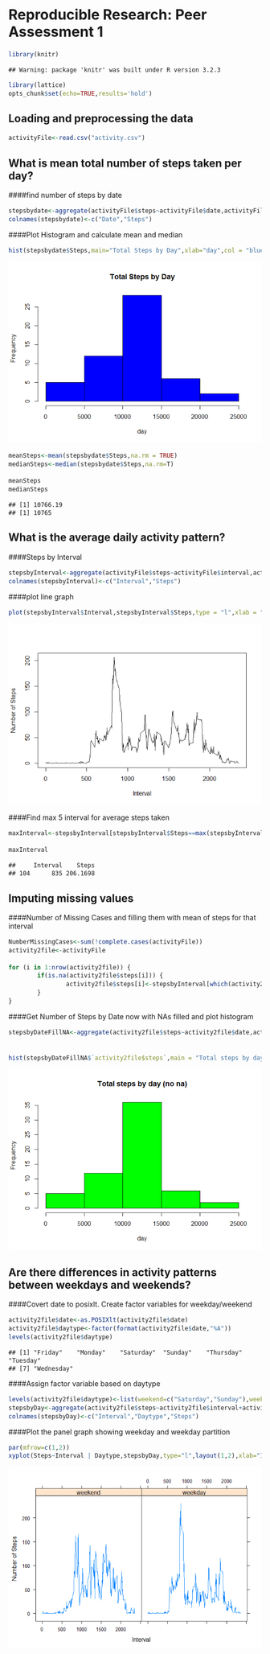 # Reproducible Research: Peer Assessment 1

```r
library(knitr)
```

```
## Warning: package 'knitr' was built under R version 3.2.3
```

```r
library(lattice)
opts_chunk$set(echo=TRUE,results='hold')
```

## Loading and preprocessing the data

```r
activityFile<-read.csv("activity.csv")
```

## What is mean total number of steps taken per day?
####find number of steps by date

```r
stepsbydate<-aggregate(activityFile$steps~activityFile$date,activityFile,FUN="sum")
colnames(stepsbydate)<-c("Date","Steps")
```

####Plot Histogram and calculate mean and median

```r
hist(stepsbydate$Steps,main="Total Steps by Day",xlab="day",col = "blue")
```

![](PA1_template_files/figure-html/unnamed-chunk-4-1.png)

```r
meanSteps<-mean(stepsbydate$Steps,na.rm = TRUE)
medianSteps<-median(stepsbydate$Steps,na.rm=T)

meanSteps
medianSteps
```

```
## [1] 10766.19
## [1] 10765
```

## What is the average daily activity pattern?

####Steps by Interval

```r
stepsbyInterval<-aggregate(activityFile$steps~activityFile$interval,activityFile,FUN = "mean")
colnames(stepsbyInterval)<-c("Interval","Steps")
```

####plot line graph

```r
plot(stepsbyInterval$Interval,stepsbyInterval$Steps,type = "l",xlab = "Interval",ylab = "Number of Steps")
```

![](PA1_template_files/figure-html/unnamed-chunk-6-1.png)

####Find max 5 interval for average steps taken

```r
maxInterval<-stepsbyInterval[stepsbyInterval$Steps==max(stepsbyInterval$Steps),]

maxInterval
```

```
##     Interval    Steps
## 104      835 206.1698
```

## Imputing missing values

####Number of Missing Cases and filling them with mean of steps for that interval

```r
NumberMissingCases<-sum(!complete.cases(activityFile))
activity2file<-activityFile

for (i in 1:nrow(activity2file)) {
        if(is.na(activity2file$steps[i])) {
                activity2file$steps[i]<-stepsbyInterval[which(activity2file$interval[i]==stepsbyInterval$Interval),]$Steps
        }
}
```


####Get Number of Steps by Date now with NAs filled and plot histogram

```r
stepsbyDateFillNA<-aggregate(activity2file$steps~activity2file$date,activity2file,FUN="sum")


hist(stepsbyDateFillNA$`activity2file$steps`,main = "Total steps by day (no na)",xlab="day",col = "green")
```

![](PA1_template_files/figure-html/unnamed-chunk-9-1.png)


## Are there differences in activity patterns between weekdays and weekends?

####Covert date to posixlt. Create factor variables for weekday/weekend

```r
activity2file$date<-as.POSIXlt(activity2file$date)
activity2file$daytype<-factor(format(activity2file$date,"%A"))
levels(activity2file$daytype)
```

```
## [1] "Friday"    "Monday"    "Saturday"  "Sunday"    "Thursday"  "Tuesday"  
## [7] "Wednesday"
```

####Assign factor variable based on daytype

```r
levels(activity2file$daytype)<-list(weekend=c("Saturday","Sunday"),weekday=c("Monday","Tuesday","Wednesday","Thursday","Friday"))
stepsbyDay<-aggregate(activity2file$steps~activity2file$interval+activity2file$daytype,activity2file,FUN="mean")
colnames(stepsbyDay)<-c("Interval","Daytype","Steps")
```

####Plot the panel graph showing weekday and weekday partition

```r
par(mfrow=c(1,2))
xyplot(Steps~Interval | Daytype,stepsbyDay,type="l",layout(1,2),xlab="Interval",ylab = "Number of Steps")
```

![](PA1_template_files/figure-html/unnamed-chunk-12-1.png)
